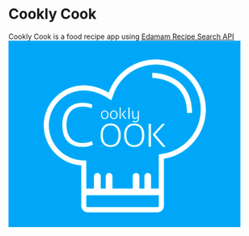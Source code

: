 # Cookly Cook
Cookly Cook is a food recipe app using [Edamam Recipe Search API](https://developer.edamam.com)
![alt tag](https://raw.githubusercontent.com/natavit/cookly-cook/master/logo.png)
